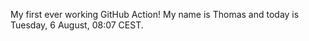 My first ever working GitHub Action!
My name is Thomas and today is Tuesday, 6 August, 08:07 CEST. 
